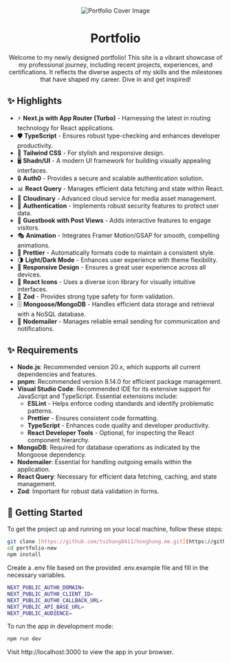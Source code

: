<p align="center">
  <img alt="Portfolio Cover Image" src="[https://res.cloudinary.com/dnttuevkd/image/upload/v1713481476/Capsqdqsdqsture_cjknwg.png](https://res.cloudinary.com/dnttuevkd/image/upload/v1713483143/Captsssssre_aqynqc.png)">
</p>

<h1 align="center">
  Portfolio
</h1>

<p align="center">
  Welcome to my newly designed portfolio! This site is a vibrant showcase of my professional journey, including recent projects, experiences, and certifications. It reflects the diverse aspects of my skills and the milestones that have shaped my career. Dive in and get inspired!
</p>

## ✨ Highlights

- ⚡️ **Next.js with App Router (Turbo)** - Harnessing the latest in routing technology for React applications.
- 🛡 **TypeScript** - Ensures robust type-checking and enhances developer productivity.
- 🎨 **Tailwind CSS** - For stylish and responsive design.
- 🖥 **Shadn/UI** - A modern UI framework for building visually appealing interfaces.
- 🔒 **Auth0** - Provides a secure and scalable authentication solution.
- 📊 **React Query** - Manages efficient data fetching and state within React.
- 🌅 **Cloudinary** - Advanced cloud service for media asset management.
- 🚪 **Authentication** - Implements robust security features to protect user data.
- 📝 **Guestbook with Post Views** - Adds interactive features to engage visitors.
- 🎭 **Animation** - Integrates Framer Motion/GSAP for smooth, compelling animations.
- 💄 **Prettier** - Automatically formats code to maintain a consistent style.
- 🌗 **Light/Dark Mode** - Enhances user experience with theme flexibility.
- 📱 **Responsive Design** - Ensures a great user experience across all devices.
- 🌟 **React Icons** - Uses a diverse icon library for visually intuitive interfaces.
- 📑 **Zod** - Provides strong type safety for form validation.
- 🗄 **Mongoose/MongoDB** - Handles efficient data storage and retrieval with a NoSQL database.
- 📧 **Nodemailer** - Manages reliable email sending for communication and notifications.

## ✨ Requirements

- **Node.js**: Recommended version 20.x, which supports all current dependencies and features.
- **pnpm**: Recommended version 8.14.0 for efficient package management.
- **Visual Studio Code**: Recommended IDE for its extensive support for JavaScript and TypeScript. Essential extensions include:
  - **ESLint** - Helps enforce coding standards and identify problematic patterns.
  - **Prettier** - Ensures consistent code formatting.
  - **TypeScript** - Enhances code quality and developer productivity.
  - **React Developer Tools** - Optional, for inspecting the React component hierarchy.
- **MongoDB**: Required for database operations as indicated by the Mongoose dependency.
- **Nodemailer**: Essential for handling outgoing emails within the application.
- **React Query**: Necessary for efficient data fetching, caching, and state management.
- **Zod**: Important for robust data validation in forms.

## 👋 Getting Started

To get the project up and running on your local machine, follow these steps:

```bash
git clone [https://github.com/tszhong0411/honghong.me.git](https://github.com/YieGin/portfolio-new.git)
cd portfolio-new
npm install
```

Create a .env file based on the provided .env.example file and fill in the necessary variables.
```bash
NEXT_PUBLIC_AUTH0_DOMAIN=
NEXT_PUBLIC_AUTH0_CLIENT_ID=
NEXT_PUBLIC_AUTH0_CALLBACK_URL=
NEXT_PUBLIC_API_BASE_URL=
NEXT_PUBLIC_AUDIENCE=
```

To run the app in development mode:

```bash
npm run dev
```

Visit http://localhost:3000 to view the app in your browser.
